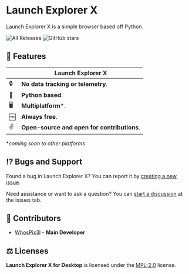 # Launch Explorer X
Launch Explorer X is a simple browser based off Python.

![All Releases](https://img.shields.io/github/downloads/WhosPix3l/Launch-Explorer-X/total?style=plastic) ![GitHub stars](https://img.shields.io/github/stars/WhosPix3l/Launch-Explorer-X?style=plastic)

## 🚀 Features

|  | Launch Explorer X |
| - | ------------ |
| 🔒 | **No data tracking or telemetry**.|
| 🐍 | **Python based**.|
| 🖥️ | **Multiplatform***. |
| 🆓 | **Always free**.|
| ✌️ | **Open-source and open for contributions**.|

**coming soon to other platforms*

## ⁉️ Bugs and Support
Found a bug in Launch Explorer X? You can report it by [creating a new issue](https://github.com/WhosPix3l/Launch-Explorer-X/issues).

Need assistance or want to ask a question? You can [start a discussion](https://github.com/dothq/browser/discussions/new) at the issues tab.

## 🤝 Contributors
- [WhosPix3l](https://github.com/WhosPix3l) - **Main Developer**

## ⚖️ Licenses
**Launch Explorer X for Desktop** is licensed under the [MPL-2.0](https://www.mozilla.org/en-US/MPL/2.0) license.
